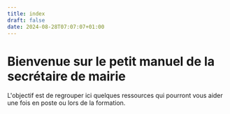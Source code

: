```yaml
---
title: index
draft: false
date: 2024-08-28T07:07:07+01:00
---
```


# Bienvenue sur le petit manuel de la secrétaire de mairie

L'objectif est de regrouper ici quelques ressources qui pourront vous aider une fois en poste ou lors de la formation.